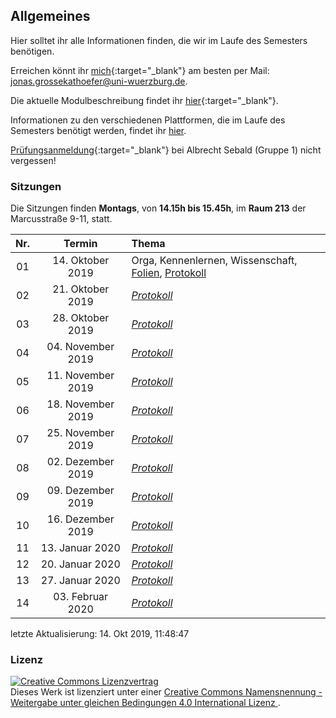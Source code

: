 ## Allgemeines

Hier solltet ihr alle Informationen finden, die wir im Laufe des
Semesters benötigen.

Erreichen könnt ihr
[mich](http://www.i1.psychologie.uni-wuerzburg.de/ekp/personen/jonas-grossekathoefer/){:target="\_blank"}
am besten per Mail: <jonas.grossekathoefer@uni-wuerzburg.de>.

Die aktuelle Modulbeschreibung findet ihr
[hier](https://www2.uni-wuerzburg.de/mhb/MB-de-06-PSY-EFM-152-m01.pdf){:target="\_blank"}.

Informationen zu den verschiedenen Plattformen, die im Laufe des
Semesters benötigt werden, findet ihr
[hier](material/account.html).

[Prüfungsanmeldung](https://www-sbhome1.zv.uni-wuerzburg.de/qisserver/rds?state=verpublish&status=init&vmfile=no&publishid=201046&moduleCall=webInfo&publishConfFile=webInfo&publishSubDir=veranstaltung){:target="\_blank"}
bei Albrecht Sebald (Gruppe 1) nicht vergessen\!

### Sitzungen

Die Sitzungen finden **Montags**, von **14.15h bis 15.45h**, im **Raum
213** der Marcusstraße 9-11,
statt.

| Nr. |       Termin       | Thema                                                                                                      |
| :-: | :----------------: | :--------------------------------------------------------------------------------------------------------- |
| 01  | 14\. Oktober 2019  | Orga, Kennenlernen, Wissenschaft, [Folien](./slides/01-orga.html), [Protokoll](./protocols/01_protocol.md) |
| 02  | 21\. Oktober 2019  | [*Protokoll*](./protocols/02_protocol.md)                                                                  |
| 03  | 28\. Oktober 2019  | [*Protokoll*](./protocols/03_protocol.md)                                                                  |
| 04  | 04\. November 2019 | [*Protokoll*](./protocols/04_protocol.md)                                                                  |
| 05  | 11\. November 2019 | [*Protokoll*](./protocols/05_protocol.md)                                                                  |
| 06  | 18\. November 2019 | [*Protokoll*](./protocols/06_protocol.md)                                                                  |
| 07  | 25\. November 2019 | [*Protokoll*](./protocols/07_protocol.md)                                                                  |
| 08  | 02\. Dezember 2019 | [*Protokoll*](./protocols/08_protocol.md)                                                                  |
| 09  | 09\. Dezember 2019 | [*Protokoll*](./protocols/09_protocol.md)                                                                  |
| 10  | 16\. Dezember 2019 | [*Protokoll*](./protocols/11_protocol.md)                                                                  |
| 11  |  13\. Januar 2020  | [*Protokoll*](./protocols/11_protocol.md)                                                                  |
| 12  |  20\. Januar 2020  | [*Protokoll*](./protocols/12_protocol.md)                                                                  |
| 13  |  27\. Januar 2020  | [*Protokoll*](./protocols/13_protocol.md)                                                                  |
| 14  | 03\. Februar 2020  | [*Protokoll*](./protocols/14_protocol.md)                                                                  |

letzte Aktualisierung: 14. Okt 2019,
11:48:47

### Lizenz

<a rel="license" href="http://creativecommons.org/licenses/by-sa/4.0/"><img
alt="Creative Commons Lizenzvertrag" style="border-width:0"
src="https://i.creativecommons.org/l/by-sa/4.0/88x31.png" /></a><br />Dieses
Werk ist lizenziert unter einer <a rel="license"
href="http://creativecommons.org/licenses/by-sa/4.0/">Creative Commons
Namensnennung - Weitergabe unter gleichen Bedingungen 4.0 International
Lizenz </a>.
